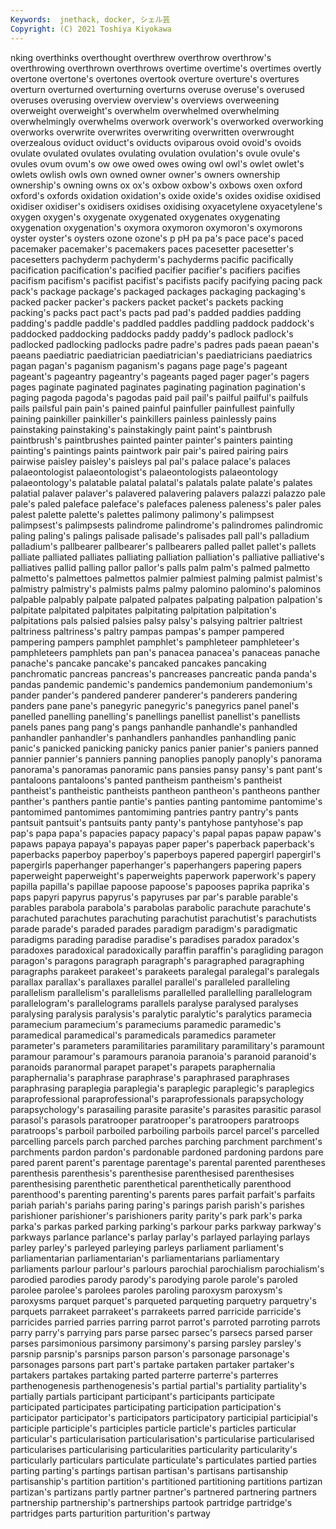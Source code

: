```yaml
---
Keywords:  jnethack, docker, シェル芸
Copyright: (C) 2021 Toshiya Kiyokawa
---
```

nking overthinks overthought overthrew overthrow overthrow's overthrowing overthrown
overthrows overtime overtime's overtimes overtly overtone overtone's overtones overtook overture
overture's overtures overturn overturned overturning overturns overuse overuse's overused overuses
overusing overview overview's overviews overweening overweight overweight's overwhelm overwhelmed overwhelming
overwhelmingly overwhelms overwork overwork's overworked overworking overworks overwrite overwrites overwriting
overwritten overwrought overzealous oviduct oviduct's oviducts oviparous ovoid ovoid's ovoids
ovulate ovulated ovulates ovulating ovulation ovulation's ovule ovule's ovules ovum
ovum's ow owe owed owes owing owl owl's owlet owlet's
owlets owlish owls own owned owner owner's owners ownership ownership's
owning owns ox ox's oxbow oxbow's oxbows oxen oxford oxford's
oxfords oxidation oxidation's oxide oxide's oxides oxidise oxidised oxidiser oxidiser's
oxidisers oxidises oxidising oxyacetylene oxyacetylene's oxygen oxygen's oxygenate oxygenated oxygenates
oxygenating oxygenation oxygenation's oxymora oxymoron oxymoron's oxymorons oyster oyster's oysters
ozone ozone's p pH pa pa's pace pace's paced pacemaker
pacemaker's pacemakers paces pacesetter pacesetter's pacesetters pachyderm pachyderm's pachyderms pacific
pacifically pacification pacification's pacified pacifier pacifier's pacifiers pacifies pacifism pacifism's
pacifist pacifist's pacifists pacify pacifying pacing pack pack's package package's
packaged packages packaging packaging's packed packer packer's packers packet packet's
packets packing packing's packs pact pact's pacts pad pad's padded
paddies padding padding's paddle paddle's paddled paddles paddling paddock paddock's
paddocked paddocking paddocks paddy paddy's padlock padlock's padlocked padlocking padlocks
padre padre's padres pads paean paean's paeans paediatric paediatrician paediatrician's
paediatricians paediatrics pagan pagan's paganism paganism's pagans page page's pageant
pageant's pageantry pageantry's pageants paged pager pager's pagers pages paginate
paginated paginates paginating pagination pagination's paging pagoda pagoda's pagodas paid
pail pail's pailful pailful's pailfuls pails pailsful pain pain's pained
painful painfuller painfullest painfully paining painkiller painkiller's painkillers painless painlessly
pains painstaking painstaking's painstakingly paint paint's paintbrush paintbrush's paintbrushes painted
painter painter's painters painting painting's paintings paints paintwork pair pair's
paired pairing pairs pairwise paisley paisley's paisleys pal pal's palace
palace's palaces palaeontologist palaeontologist's palaeontologists palaeontology palaeontology's palatable palatal palatal's
palatals palate palate's palates palatial palaver palaver's palavered palavering palavers
palazzi palazzo pale pale's paled paleface paleface's palefaces paleness paleness's
paler pales palest palette palette's palettes palimony palimony's palimpsest palimpsest's
palimpsests palindrome palindrome's palindromes palindromic paling paling's palings palisade palisade's
palisades pall pall's palladium palladium's pallbearer pallbearer's pallbearers palled pallet
pallet's pallets palliate palliated palliates palliating palliation palliation's palliative palliative's
palliatives pallid palling pallor pallor's palls palm palm's palmed palmetto
palmetto's palmettoes palmettos palmier palmiest palming palmist palmist's palmistry palmistry's
palmists palms palmy palomino palomino's palominos palpable palpably palpate palpated
palpates palpating palpation palpation's palpitate palpitated palpitates palpitating palpitation palpitation's
palpitations pals palsied palsies palsy palsy's palsying paltrier paltriest paltriness
paltriness's paltry pampas pampas's pamper pampered pampering pampers pamphlet pamphlet's
pamphleteer pamphleteer's pamphleteers pamphlets pan pan's panacea panacea's panaceas panache
panache's pancake pancake's pancaked pancakes pancaking panchromatic pancreas pancreas's pancreases
pancreatic panda panda's pandas pandemic pandemic's pandemics pandemonium pandemonium's pander
pander's pandered panderer panderer's panderers pandering panders pane pane's panegyric
panegyric's panegyrics panel panel's panelled panelling panelling's panellings panellist panellist's
panellists panels panes pang pang's pangs panhandle panhandle's panhandled panhandler
panhandler's panhandlers panhandles panhandling panic panic's panicked panicking panicky panics
panier panier's paniers panned pannier pannier's panniers panning panoplies panoply
panoply's panorama panorama's panoramas panoramic pans pansies pansy pansy's pant
pant's pantaloons pantaloons's panted pantheism pantheism's pantheist pantheist's pantheistic pantheists
pantheon pantheon's pantheons panther panther's panthers pantie pantie's panties panting
pantomime pantomime's pantomimed pantomimes pantomiming pantries pantry pantry's pants pantsuit
pantsuit's pantsuits panty panty's pantyhose pantyhose's pap pap's papa papa's
papacies papacy papacy's papal papas papaw papaw's papaws papaya papaya's
papayas paper paper's paperback paperback's paperbacks paperboy paperboy's paperboys papered
papergirl papergirl's papergirls paperhanger paperhanger's paperhangers papering papers paperweight paperweight's
paperweights paperwork paperwork's papery papilla papilla's papillae papoose papoose's papooses
paprika paprika's paps papyri papyrus papyrus's papyruses par par's parable
parable's parables parabola parabola's parabolas parabolic parachute parachute's parachuted parachutes
parachuting parachutist parachutist's parachutists parade parade's paraded parades paradigm paradigm's
paradigmatic paradigms parading paradise paradise's paradises paradox paradox's paradoxes paradoxical
paradoxically paraffin paraffin's paragliding paragon paragon's paragons paragraph paragraph's paragraphed
paragraphing paragraphs parakeet parakeet's parakeets paralegal paralegal's paralegals parallax parallax's
parallaxes parallel parallel's paralleled paralleling parallelism parallelism's parallelisms parallelled parallelling
parallelogram parallelogram's parallelograms parallels paralyse paralysed paralyses paralysing paralysis paralysis's
paralytic paralytic's paralytics paramecia paramecium paramecium's parameciums paramedic paramedic's paramedical
paramedical's paramedicals paramedics parameter parameter's parameters paramilitaries paramilitary paramilitary's paramount
paramour paramour's paramours paranoia paranoia's paranoid paranoid's paranoids paranormal parapet
parapet's parapets paraphernalia paraphernalia's paraphrase paraphrase's paraphrased paraphrases paraphrasing paraplegia
paraplegia's paraplegic paraplegic's paraplegics paraprofessional paraprofessional's paraprofessionals parapsychology parapsychology's parasailing
parasite parasite's parasites parasitic parasol parasol's parasols paratrooper paratrooper's paratroopers
paratroops paratroops's parboil parboiled parboiling parboils parcel parcel's parcelled parcelling
parcels parch parched parches parching parchment parchment's parchments pardon pardon's
pardonable pardoned pardoning pardons pare pared parent parent's parentage parentage's
parental parented parentheses parenthesis parenthesis's parenthesise parenthesised parenthesises parenthesising parenthetic
parenthetical parenthetically parenthood parenthood's parenting parenting's parents pares parfait parfait's
parfaits pariah pariah's pariahs paring paring's parings parish parish's parishes
parishioner parishioner's parishioners parity parity's park park's parka parka's parkas
parked parking parking's parkour parks parkway parkway's parkways parlance parlance's
parlay parlay's parlayed parlaying parlays parley parley's parleyed parleying parleys
parliament parliament's parliamentarian parliamentarian's parliamentarians parliamentary parliaments parlour parlour's parlours
parochial parochialism parochialism's parodied parodies parody parody's parodying parole parole's
paroled parolee parolee's parolees paroles paroling paroxysm paroxysm's paroxysms parquet
parquet's parqueted parqueting parquetry parquetry's parquets parrakeet parrakeet's parrakeets parred
parricide parricide's parricides parried parries parring parrot parrot's parroted parroting
parrots parry parry's parrying pars parse parsec parsec's parsecs parsed
parser parses parsimonious parsimony parsimony's parsing parsley parsley's parsnip parsnip's
parsnips parson parson's parsonage parsonage's parsonages parsons part part's partake
partaken partaker partaker's partakers partakes partaking parted parterre parterre's parterres
parthenogenesis parthenogenesis's partial partial's partiality partiality's partially partials participant participant's
participants participate participated participates participating participation participation's participator participator's participators
participatory participial participial's participle participle's participles particle particle's particles particular
particular's particularisation particularisation's particularise particularised particularises particularising particularities particularity particularity's
particularly particulars particulate particulate's particulates partied parties parting parting's partings
partisan partisan's partisans partisanship partisanship's partition partition's partitioned partitioning partitions
partizan partizan's partizans partly partner partner's partnered partnering partners partnership
partnership's partnerships partook partridge partridge's partridges parts parturition parturition's partway
